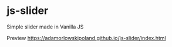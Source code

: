 # js-slider
Simple slider made in Vanilla JS

Preview
https://adamorlowskipoland.github.io/js-slider/index.html